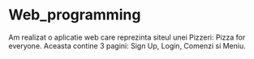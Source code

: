 # Web_programming
Am realizat o aplicatie web care reprezinta siteul unei Pizzeri: Pizza for everyone.
Aceasta contine 3 pagini: Sign Up, Login, Comenzi si Meniu.